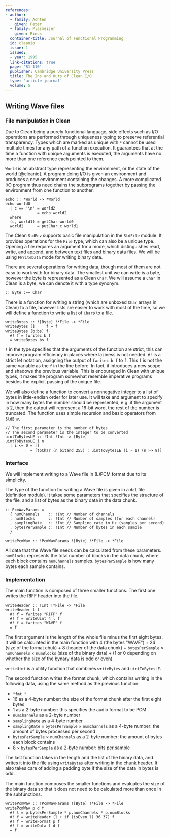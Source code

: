 ```yaml
---
references:
- author:
  - family: Achten
    given: Peter
  - family: Plasmeijer
    given: Rinus
  container-title: Journal of Functional Programming
  id: cleanio
  issue: 1
  issued:
  - year: 1995
  link-citations: true
  page: '81-110'
  publisher: Cambridge University Press
  title: The Ins and Outs of Clean I/O
  type: 'article-journal'
  volume: 5
---
```


## Writing Wave files

### File manipulation in Clean

Due to Clean being a purely functional language, side effects such as
I/O operations are performed through uniqueness typing to preserve
referential transparency. Types which are marked as unique with `*`
cannot be used multiple times for any path of a function execution. It
guarantees that at the time a function with unique arguments is
executed, the arguments have no more than one reference each pointed to
them.

`World` is an abstract type representing the environment, or the state
of the world [@cleanio]. A program doing I/O is given an environment and
produces a new environment containing the changes. A more complicated
I/O program thus need chains the subprograms together by passing the
environment from one function to another.

``` {.clean caption="An example of passing the environment explicitly"}
echo :: *World -> *World
echo world0
  | c == '\n' = world2
              = echo world2
  where
  (c, world1) = getChar world0
  world2      = putChar c world1
```

The Clean `StdEnv` supports basic file manipulation in the `StdFile`
module. It provides operations for the `File` type, which can also be a
unique type. Opening a file requires an argument for a mode, which
distinguishes read, write, and append, and between text files and binary
data files. We will be using `FWriteData` mode for writing binary data.

There are several operations for writing data, though most of them are
not easy to work with for binary data. The smallest unit we can write is
a byte, however the byte is represented as a Clean `Char`. We will
assume a `Char` in Clean is a byte, we can denote it with a type
synonym.

``` {.clean}
:: Byte :== Char
```

There is a function for writing a string (which are unboxed `Char`
arrays in Clean) to a file, however lists are easier to work with most
of the time, so we will define a function to write a list of `Char`s to
a file.

``` {.clean}
writeBytes :: ![Byte] !*File -> *File
writeBytes []     f = f
writeBytes [b:bs] f
  #! f = fwritec b f
  = writeBytes bs f
```

`!` in the type specifies that the arguments of the function are strict,
this can improve program efficiency in places where laziness is not
needed. `#!` is a strict let notation, assigning the output of
`fwritec b f` to `f`. This `f` is not the same variable as the `f` in
the line before. In fact, it introduces a new scope and shadows the
previous variable. This is encouraged in Clean with unique types, it
makes the program somewhat resemble imperative programs besides the
explicit passing of the unique file.

We will also define a function to convert a nonnegative integer to a
list of bytes in little-endian order for later use. It will take and
argument to specify in how many bytes the number should be represented,
e.g. if the argument is 2, then the output will represent a 16-bit word,
the rest of the number is truncated. The function uses simple recursion
and basic operators from `StdEnv`.

``` {.clean}
// The first parameter is the number of bytes
// The second parameter is the integer to be converted
uintToBytesLE :: !Int !Int -> [Byte]
uintToBytesLE i n
  | i <= 0 = []
           = [toChar (n bitand 255) : uintToBytesLE (i - 1) (n >> 8)]
```

### Interface

We will implement writing to a Wave file in (L)PCM format due to its
simplicity.

The type of the function for writing a Wave file is given in a `dcl`
file (definition module). It takse some parameters that specifies the
structure of the file, and a list of bytes as the binary data in the
data chunk.

``` {.clean}
:: PcmWavParams =
  { numChannels    :: !Int // Number of channels
  , numBlocks      :: !Int // Number of samples (for each channel)
  , samplingRate   :: !Int // Sampling rate in Hz (samples per second)
  , bytesPerSample :: !Int // Number of bytes in each sample
  }

writePcmWav :: !PcmWavParams ![Byte] !*File -> *File
```

All data that the Wave file needs can be calculated from these
parameters. `numBlocks` represents the total number of blocks in the
data chunk, where each block contains `numChannels` samples.
`bytesPerSample` is how many bytes each sample contains.

### Implementation

The main function is composed of three smaller functions. The first one
writes the RIFF header into the file.

``` {.clean}
writeHeader :: !Int !*File -> *File
writeHeader l f
  #! f = fwrites "RIFF" f
  #! f = writeUint 4 l f
  #! f = fwrites "WAVE" f
  = f
```

The first argument is the length of the whole file minus the first eight
bytes. It will be calculated in the main function with 4 (the bytes
"WAVE") + 24 (size of the format chuk) + 8 (header of the data chunk) +
`bytesPerSample` $\times$ `numChannels` $\times$ `numBlocks` (size of
the binary data) + (1 or 0 depending on whether the size of the bynary
data is odd or even).

`writeUint` is a utility function that combines `writeBytes` and
`uintToBytesLE`.

The second function writes the format chunk, which contains writing in
the following data, using the same method as the previous function:

-   `"fmt "`
-   16 as a 4-byte number: the size of the format chunk after the first
    eight bytes
-   1 as a 2-byte number: this specifies the audio format to be PCM
-   `numChannels` as a 2-byte number
-   `samplingRate` as a 4-byte number
-   `samplingRate` $\times$ `bytesPerSample` $\times$ `numChannels` as a
    4-byte number: the amount of bytes processed per second
-   `bytesPerSample` $\times$ `numChannels` as a 2-byte number: the
    amount of bytes each block contains
-   8 $\times$ `bytesPerSample` as a 2-byte number: bits per sample

The last function takes in the length and the list of the binary data,
and writes it into the file using `writeBytes` after writing in the
chunk header. It also takes care of adding a padding byte if the size of
the data in bytes is odd.

The main function composes the smaller functions and evaluates the size
of the binary data so that it does not need to be calculated more than
once in the subfunctions.

``` {.clean}
writePcmWav :: !PcmWavParams ![Byte] !*File -> *File
writePcmWav p d f
  #! l = p.bytesPerSample * p.numChannels * p.numBlocks
  #! f = writeHeader (l + if (isEven l) 36 37) f
  #! f = writeFormat p f
  #! f = writeData l d f
  = f
```
